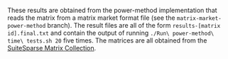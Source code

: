 These results are obtained from the power-method implementation that reads the matrix from a matrix market format file (see the `matrix-market-power-method` branch).
The result files are all of the form `results-[matrix id].final.txt` and contain the output of running `./Run\ power-method\ time\ tests.sh 20` five times.
The matrices are all obtained from the [SuiteSparse Matrix Collection](https://sparse.tamu.edu).
